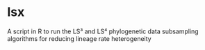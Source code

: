 # lsx
A script in R to run the LS³ and LS⁴ phylogenetic data subsampling algorithms for reducing lineage rate heterogeneity
